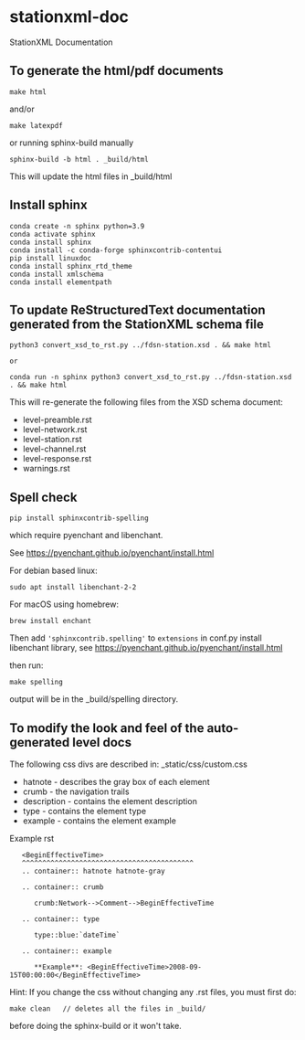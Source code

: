 # stationxml-doc
StationXML Documentation

## To generate the html/pdf documents

```
make html
```

and/or

```
make latexpdf
```

or running sphinx-build manually

```
sphinx-build -b html . _build/html
```

This will update the html files in _build/html

## Install sphinx

```
conda create -n sphinx python=3.9
conda activate sphinx
conda install sphinx
conda install -c conda-forge sphinxcontrib-contentui
pip install linuxdoc
conda install sphinx_rtd_theme
conda install xmlschema
conda install elementpath
```

## To update ReStructuredText documentation generated from the StationXML schema file

```
python3 convert_xsd_to_rst.py ../fdsn-station.xsd . && make html
```

    or

```
conda run -n sphinx python3 convert_xsd_to_rst.py ../fdsn-station.xsd . && make html
```

This will re-generate the following files from the XSD schema document:
 - level-preamble.rst
 - level-network.rst
 - level-station.rst
 - level-channel.rst
 - level-response.rst
 - warnings.rst

## Spell check
```
pip install sphinxcontrib-spelling
```
which require pyenchant and libenchant.

See https://pyenchant.github.io/pyenchant/install.html

For debian based linux:
```
sudo apt install libenchant-2-2
```
For macOS using homebrew:
```
brew install enchant
```

Then add `'sphinxcontrib.spelling'` to `extensions` in conf.py
install libenchant library, see https://pyenchant.github.io/pyenchant/install.html

then run:
```
make spelling
```
output will be in the _build/spelling directory.

## To modify the look and feel of the auto-generated level docs

 The following css divs are described in:
 _static/css/custom.css

  - hatnote - describes the gray box of each element
  - crumb - the navigation trails
  - description - contains the element description
  - type - contains the element type
  - example - contains the element example

Example rst

       <BeginEffectiveTime>
       ^^^^^^^^^^^^^^^^^^^^^^^^^^^^^^^^^^^^^^^^^^
       .. container:: hatnote hatnote-gray

       .. container:: crumb

          crumb:Network-->Comment-->BeginEffectiveTime

       .. container:: type

          type::blue:`dateTime`

       .. container:: example

          **Example**: <BeginEffectiveTime>2008-09-15T00:00:00</BeginEffectiveTime>

Hint: If you change the css without changing any .rst files, you must first do:

```
make clean   // deletes all the files in _build/
```

before doing the sphinx-build or it won't take.
